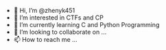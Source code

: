 - 👋 Hi, I’m @zhenyk451
- 👀 I’m interested in CTFs and CP
- 🌱 I’m currently learning C and Python Programming
- 💞️ I’m looking to collaborate on ...
- 📫 How to reach me ...

<!---
zhenyk451/zhenyk451 is a ✨ special ✨ repository because its `README.md` (this file) appears on your GitHub profile.
You can click the Preview link to take a look at your changes.
--->
